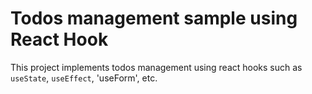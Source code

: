 # Todos management sample using React Hook

This project implements todos management using react hooks such as `useState`, `useEffect`, 'useForm', etc.